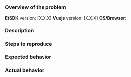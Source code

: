 <!-- PLEASE READ THE FOLLOWING INSTRUCTIONS -->

<!--Make sure you have the latest release-->
<!--Make sure the issue hasn't been raised yet-->
<!--Use English for communication-->
<!--Include screenshots or animated GIFs (if visual issue)-->

### Overview of the problem

**EtSDK** version: [X.X.X]
**Vuejs** version: [X.X.X]
**OS/Browser**:

### Description

<!--Description of the bug, improvement, or question-->

### Steps to reproduce

<!--
1. First Step
2. Second Step
3. and so on...
-->

### Expected behavior

<!--What you expected to happen-->

### Actual behavior

<!--What actually happened-->
